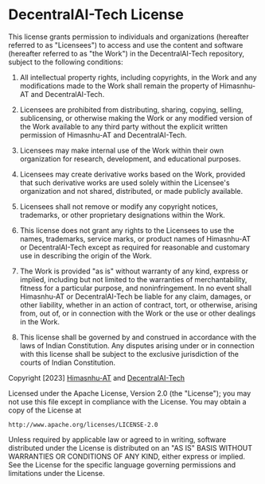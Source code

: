 # DecentralAI-Tech License

This license grants permission to individuals and organizations (hereafter referred to as "Licensees") to access and use the content and software (hereafter referred to as "the Work") in the DecentralAI-Tech repository, subject to the following conditions:

1. All intellectual property rights, including copyrights, in the Work and any modifications made to the Work shall remain the property of Himasnhu-AT and DecentralAI-Tech.

2. Licensees are prohibited from distributing, sharing, copying, selling, sublicensing, or otherwise making the Work or any modified version of the Work available to any third party without the explicit written permission of Himasnhu-AT and DecentralAI-Tech.

3. Licensees may make internal use of the Work within their own organization for research, development, and educational purposes.

4. Licensees may create derivative works based on the Work, provided that such derivative works are used solely within the Licensee's organization and not shared, distributed, or made publicly available.

5. Licensees shall not remove or modify any copyright notices, trademarks, or other proprietary designations within the Work.

6. This license does not grant any rights to the Licensees to use the names, trademarks, service marks, or product names of Himasnhu-AT or DecentralAI-Tech except as required for reasonable and customary use in describing the origin of the Work.

7. The Work is provided "as is" without warranty of any kind, express or implied, including but not limited to the warranties of merchantability, fitness for a particular purpose, and noninfringement. In no event shall Himasnhu-AT or DecentralAI-Tech be liable for any claim, damages, or other liability, whether in an action of contract, tort, or otherwise, arising from, out of, or in connection with the Work or the use or other dealings in the Work.

8. This license shall be governed by and construed in accordance with the laws of Indian Constitution. Any disputes arising under or in connection with this license shall be subject to the exclusive jurisdiction of the courts of Indian Constitution.

Copyright [2023] [Himasnhu-AT](https://github.com/Himasnhu-AT) and [DecentralAI-Tech](https://github.com/DecentralAI-Tech)

Licensed under the Apache License, Version 2.0 (the "License"); you may not use this file except in compliance with the License. You may obtain a copy of the License at

    http://www.apache.org/licenses/LICENSE-2.0

Unless required by applicable law or agreed to in writing, software distributed under the License is distributed on an "AS IS" BASIS WITHOUT WARRANTIES OR CONDITIONS OF ANY KIND, either express or implied. See the License for the specific language governing permissions and limitations under the License.
